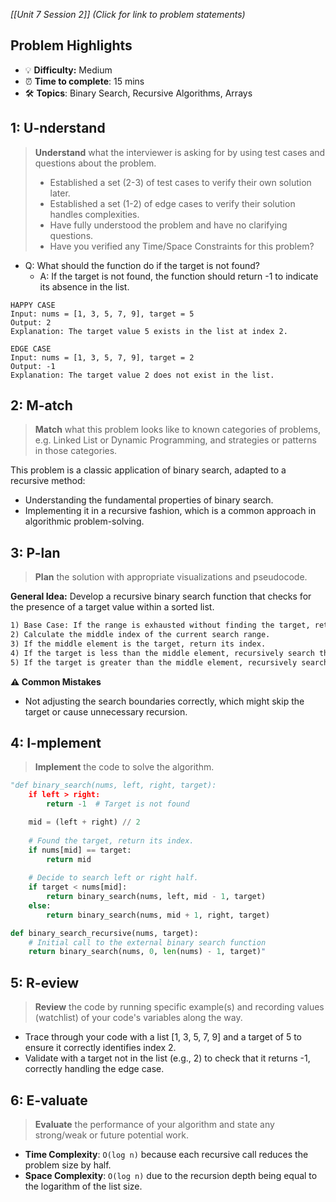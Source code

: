 *[[Unit 7 Session 2]] (Click for link to problem statements)*

## Problem Highlights

* 💡 **Difficulty:** Medium
* ⏰ **Time to complete**: 15 mins
* 🛠️ **Topics**: Binary Search, Recursive Algorithms, Arrays
    
## 1: U-nderstand
 
> **Understand** what the interviewer is asking for by using test cases and questions about the problem.
> - Established a set (2-3) of test cases to verify their own solution later.
> - Established a set (1-2) of edge cases to verify their solution handles complexities.
> - Have fully understood the problem and have no clarifying questions.
> - Have you verified any Time/Space Constraints for this problem?

- Q: What should the function do if the target is not found?
  - A: If the target is not found, the function should return -1 to indicate its absence in the list.

```
HAPPY CASE
Input: nums = [1, 3, 5, 7, 9], target = 5
Output: 2
Explanation: The target value 5 exists in the list at index 2.

EDGE CASE
Input: nums = [1, 3, 5, 7, 9], target = 2
Output: -1
Explanation: The target value 2 does not exist in the list.
```
    
## 2: M-atch

> **Match** what this problem looks like to known categories of problems, e.g. Linked List or Dynamic Programming, and strategies or patterns in those categories.

This problem is a classic application of binary search, adapted to a recursive method:

- Understanding the fundamental properties of binary search.
- Implementing it in a recursive fashion, which is a common approach in algorithmic problem-solving.

## 3: P-lan

> **Plan** the solution with appropriate visualizations and pseudocode.

**General Idea:** Develop a recursive binary search function that checks for the presence of a target value within a sorted list.

```markdown
1) Base Case: If the range is exhausted without finding the target, return -1.
2) Calculate the middle index of the current search range.
3) If the middle element is the target, return its index.
4) If the target is less than the middle element, recursively search the left half.
5) If the target is greater than the middle element, recursively search the right half.
```

**⚠️ Common Mistakes**

- Not adjusting the search boundaries correctly, which might skip the target or cause unnecessary recursion.

## 4: I-mplement

> **Implement** the code to solve the algorithm.

```python
"def binary_search(nums, left, right, target):
    if left > right:
        return -1  # Target is not found

    mid = (left + right) // 2
    
    # Found the target, return its index.
    if nums[mid] == target:
        return mid
    
    # Decide to search left or right half.
    if target < nums[mid]:
        return binary_search(nums, left, mid - 1, target)
    else:
        return binary_search(nums, mid + 1, right, target)

def binary_search_recursive(nums, target):
    # Initial call to the external binary search function
    return binary_search(nums, 0, len(nums) - 1, target)"
```

## 5: R-eview

> **Review** the code by running specific example(s) and recording values (watchlist) of your code's variables along the way.

- Trace through your code with a list [1, 3, 5, 7, 9] and a target of 5 to ensure it correctly identifies index 2.
- Validate with a target not in the list (e.g., 2) to check that it returns -1, correctly handling the edge case.

## 6: E-valuate

> **Evaluate** the performance of your algorithm and state any strong/weak or future potential work.

* **Time Complexity**: `O(log n)` because each recursive call reduces the problem size by half.
* **Space Complexity**: `O(log n)` due to the recursion depth being equal to the logarithm of the list size.
